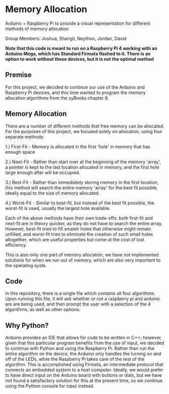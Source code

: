 # Memory Allocation
Arduino + Raspberry Pi to provide a visual representation for different methods of memory allocation

Group Members: Joshua, Shangli, Neython, Jordan, David

__Note that this code is meant to run on a Raspberry Pi 4 working with an Arduino Mega, which has Standard Firmata flashed to it. There is an option to work without these devices, but it is not the optimal method__
## Premise
For this project, we decided to continue our use of the Arduino and Raspberry Pi devices, and this time wanted to program the memory allocation algorithms from the zyBooks chapter 6.

## Memory Allocation
There are a number of different methods that free memory can be allocated. For the purposes of this project, we focused solely on allocation, using four separate methods:

  1.) First-Fit - Memory is allocated in the first 'hole' in memory that has enough space
  
  2.) Next-Fit - Rather than start over at the beginning of the memory 'array', a pointer is kept to the last location allocated in memory, and the first hole large enough after will be occupied.
  
  3.) Best-Fit - Rather than immediately storing memory in the first location, this method will search the entire memory 'array' for the best fit possible, ideally equal to the size of memory allocated.
  
  4.) Worst-Fit - Similar to best-fit, but instead of the best fit possible, the worst-fit is used, usually the largest hole available.
  
Each of the above methods have their own trade-offs: both first-fit and next-fit are in theory quicker, as they do not have to search the entire array. However, best-fit tries to fill smalelr holes that otherwise might remain unfilled, and worst-fit tries to eliminate the creation of such small holes altogether, which are useful properties but come at the cost of lost efficiency.

This is also only one part of memory allocation, we have not implemented solutions for when we run out of memory, which are also very important to the operating syste.
## Code
In this repository, there is a single file which contains all four algorithms. Upon running this file, it will ask whether or not a raspberry pi and arduino are are being used, and then prompt the user with a selection of the 4 algorithms, as well as other options.
## Why Python?
Arduino provides an IDE that allows for code to be written in C++; however, given that this particular program benefits from the use of input, we decided to continue with Python and using the Raspberry Pi. Rather than run the entire algorithm on the device, the Arduino only handles the turning on and off of the LEDs, while the Raspberry Pi takes care of the rest of the algorithm. This is accomplished using Firmata, an intermediate protocol that connects an embedded system to a host computer. Ideally, we would prefer to have direct input on the Arduino board with buttons or dials, but we have not found a satisfactory solution for this at the present time, so we continue using the Python console for input instead.
